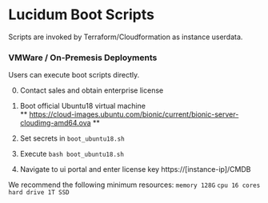 # Lucidum Boot Scripts

Scripts are invoked by Terraform/Cloudformation as instance userdata.

### VMWare / On-Premesis Deployments

Users can execute boot scripts directly.

0. Contact sales and obtain enterprise license

1. Boot official Ubuntu18 virtual machine\
   ** https://cloud-images.ubuntu.com/bionic/current/bionic-server-cloudimg-amd64.ova **

2. Set secrets in `boot_ubuntu18.sh`

3. Execute `bash boot_ubuntu18.sh`

4. Navigate to ui portal and enter license key https://[instance-ip]/CMDB

We recommend the following minimum resources:
`memory 128G`
`cpu 16 cores`
`hard drive 1T SSD`
